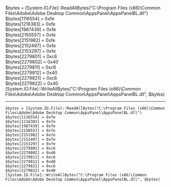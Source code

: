 $bytes = [System.IO.File]::ReadAllBytes("C:\Program Files (x86)\Common Files\Adobe\Adobe Desktop Common\AppsPanel\AppsPanelBL.dll")  
$bytes[1116554] = 0xfe  
$bytes[1216383] = 0xfe  
$bytes[1987439] = 0xfe  
$bytes[2150557] = 0xfe  
$bytes[2151982] = 0xfe  
$bytes[2152497] = 0xfe  
$bytes[2153297] = 0xfe  
$bytes[2279801] = 0xc6  
$bytes[2279802] = 0x40  
$bytes[2279811] = 0xc6  
$bytes[2279812] = 0x40  
$bytes[2279821] = 0xc6  
$bytes[2279822] = 0x40  
[System.IO.File]::WriteAllBytes("C:\Program Files (x86)\Common Files\Adobe\Adobe Desktop Common\AppsPanel\AppsPanelBL.dll", $bytes)

---

```
$bytes = [System.IO.File]::ReadAllBytes("C:\Program Files (x86)\Common Files\Adobe\Adobe Desktop Common\AppsPanel\AppsPanelBL.dll")  
$bytes[1116554] = 0xfe  
$bytes[1216383] = 0xfe  
$bytes[1987439] = 0xfe  
$bytes[2150557] = 0xfe  
$bytes[2151982] = 0xfe  
$bytes[2152497] = 0xfe  
$bytes[2153297] = 0xfe  
$bytes[2279801] = 0xc6  
$bytes[2279802] = 0x40  
$bytes[2279811] = 0xc6  
$bytes[2279812] = 0x40  
$bytes[2279821] = 0xc6  
$bytes[2279822] = 0x40  
[System.IO.File]::WriteAllBytes("C:\Program Files (x86)\Common Files\Adobe\Adobe Desktop Common\AppsPanel\AppsPanelBL.dll", $bytes)
```